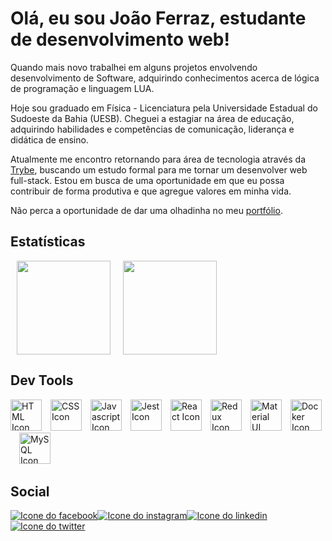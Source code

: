 # Olá, eu sou João Ferraz, estudante de desenvolvimento web!

Quando mais novo trabalhei em alguns projetos envolvendo desenvolvimento de Software, adquirindo conhecimentos acerca de lógica de programação e linguagem LUA.

Hoje sou graduado em Física - Licenciatura pela Universidade Estadual do Sudoeste da Bahia (UESB). Cheguei a estagiar na área de educação, adquirindo habilidades e competências de comunicação, liderança e didática de ensino.

Atualmente me encontro retornando para área de tecnologia através da <a href="https://www.betrybe.com/">Trybe</a>, buscando um estudo formal para me tornar um desenvolver web full-stack. Estou em busca de uma oportunidade em que eu possa contribuir de forma produtiva e que agregue valores em minha vida.

Não perca a oportunidade de dar uma olhadinha no meu [portfólio](https://jgabrielfes.vercel.app/).

## Estatísticas

<div>
  <img height="150" hspace="10" src="https://github-readme-stats.vercel.app/api?username=jgabrielfes&title_color=80c0ff&text_color=eeeeee&show_icons=true&bg_color=0,141e30,243b55&hide_border=true&locale=pt-br&border_radius=20"/><img height="150" hspace="10" src="https://github-readme-stats.vercel.app/api/top-langs/?username=jgabrielfes&title_color=80c0ff&text_color=eeeeee&bg_color=0,141e30,243b55&hide_border=true&locale=pt-br&border_radius=17&layout=compact"/>
</div>

## Dev Tools

<div>  
  <img height="50" alt="HTML Icon" src="https://cdn.jsdelivr.net/gh/devicons/devicon/icons/html5/html5-original.svg"/>&emsp;<img height="50" alt="CSS Icon" src="https://cdn.jsdelivr.net/gh/devicons/devicon/icons/css3/css3-original.svg"/>&emsp;<img height="50" alt="Javascript Icon" src="https://cdn.jsdelivr.net/gh/devicons/devicon/icons/javascript/javascript-original.svg"/>&emsp;<img height="50" alt="Jest Icon" src="https://cdn.jsdelivr.net/gh/devicons/devicon/icons/jest/jest-plain.svg"/>&emsp;<img height="50" alt="React Icon" src="https://cdn.jsdelivr.net/gh/devicons/devicon/icons/react/react-original.svg"/>&emsp;<img height="50" alt="Redux Icon" src="https://cdn.jsdelivr.net/gh/devicons/devicon/icons/redux/redux-original.svg"/>&emsp;<img height="50" alt="Material UI Icon" src="https://cdn.jsdelivr.net/gh/devicons/devicon/icons/materialui/materialui-original.svg"/>&emsp;<img height="50" alt="Docker Icon" src="https://cdn.jsdelivr.net/gh/devicons/devicon/icons/docker/docker-original.svg"/>&emsp;<img height="50" alt="MySQL Icon" src="https://cdn.jsdelivr.net/gh/devicons/devicon/icons/mysql/mysql-original.svg"/>
</div>

## Social

<div>
  <a href="https://www.facebook.com/jgabrielfes/"><img heigth="30" alt="Icone do facebook" src="https://img.shields.io/badge/Facebook-1877F2?style=for-the-badge&logo=facebook&logoColor=white"></a><a href="https://www.instagram.com/jgabrielfes/"><img heigth="30" alt="Icone do instagram" src="https://img.shields.io/badge/Instagram-E4405F?style=for-the-badge&logo=instagram&logoColor=white"></a><a href="https://www.linkedin.com/in/jgabrielfes/"><img heigth="30" alt="Icone do linkedin" src="https://img.shields.io/badge/LinkedIn-0077B5?style=for-the-badge&logo=linkedin&logoColor=white"></a><a href="https://twitter.com/jgabrielfes"><img heigth="30" alt="Icone do twitter" src="https://img.shields.io/badge/Twitter-1DA1F2?style=for-the-badge&logo=twitter&logoColor=white"></a>
</div>
